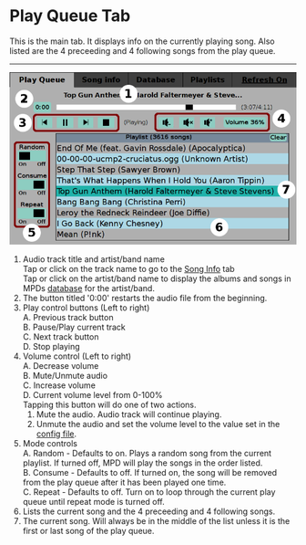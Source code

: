 # Play Queue Tab

This is the main tab. It displays info on the currently playing song. Also listed are the 4 preceeding and 4 following songs from the play queue.

---

![Screenshot of Play Queue tab](./playqueue_tab.png)

1. Audio track title and artist/band name  
 Tap or click on the track name to go to the [Song Info](./songinfo.md) tab  
 Tap or click on the artist/band name to display the albums and songs in MPDs [database](./database.md) for the artist/band.
2. The button titled '0:00' restarts the audio file from the beginning.
3. Play control buttons (Left to right)  
  A. Previous track button  
  B. Pause/Play current track  
  C. Next track button  
  D. Stop playing
4. Volume control (Left to right)  
  A. Decrease volume  
  B. Mute/Unmute audio  
  C. Increase volume  
  D. Current volume level from 0-100%  
   Tapping this button will do one of two actions.
   1. Mute the audio. Audio track will continue playing.
   2. Unmute the audio and set the volume level to the value set in the [config file](./configfile.md).
5. Mode controls  
 A. Random - Defaults to on. Plays a random song from the current playlist. If turned off, MPD will play the songs in the order listed.  
 B. Consume - Defaults to off. If turned on, the song will be removed from the play queue after it has been played one time.  
 C. Repeat - Defaults to off. Turn on to loop through the current play queue until repeat mode is turned off.
6. Lists the current song and the 4 preceeding and 4 following songs.
7. The current song. Will always be in the middle of the list unless it is the first or last song of the play queue.
